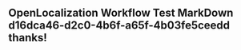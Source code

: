 <properties
ms.topic="hero-topic"
ms.test1="hero-topic"
ms.test2="test"/>

## OpenLocalization Workflow Test MarkDown d16dca46-d2c0-4b6f-a65f-4b03fe5ceedd thanks!
